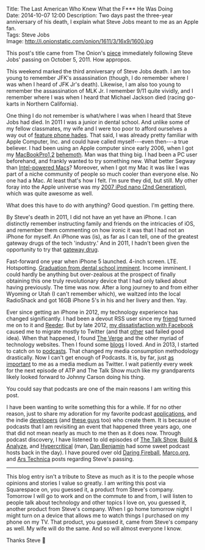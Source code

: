 Title: The Last American Who Knew What the F*** He Was Doing  
Date: 2014-10-07 12:00 
Description: Two days past the three-year anniversary of his death, I explain what Steve Jobs meant to me as an Apple fan.  
Tags: Steve Jobs  
Image: http://i.onionstatic.com/onion/1611/3/16x9/1600.jpg  

This post's title came from The Onion's [piece][pie] immediately following Steve Jobs' passing on October 5, 2011. How appropos.

This weekend marked the third anniversary of Steve Jobs death. I am too young to remember JFK's assassination (though, I do remember where I was when I heard of JFK Jr's death). Likewise, I am also too young to remember the assassination of MLK Jr. I remember 9/11 quite vividly, and I remember where I was when I heard that Michael Jackson died (racing go-karts in Northern California). 

One thing I do not remember is what/where I was when I heard that Steve Jobs had died. In 2011 I was a junior in dental school. And unlike some of my fellow classmates, my wife and I were too poor to afford ourselves a way out of [feature phone hades][hds]. That said, I was already pretty familiar with Apple Computer, Inc. and could have called myself---even then---a true believer. I had been using an Apple computer since early 2006, when I got my [MacBookPro1,2][mbp] [behemoth][bh]. Man was that thing big. I had been a PC user beforehand, and frankly wanted to try something new. What better Segway than [Intel-powered Macs][int]? Moreover, when I got my Mac it was like I was part of a niche community of people so much cooler than everyone else. No one had a Mac. At least that's how I felt. I'm sure they did, but still. My other foray into the Apple universe was my [2007 iPod nano (2nd Generation)][2nd], which was quite awesome as well.

What does this have to do with anything? Good question. I'm getting there. 

By Steve's death in 2011, I did not have an yet have an iPhone. I can distinctly remember instructing family and friends on the intricacies of iOS, and remember them commenting on how ironic it was that I had not an iPhone for myself. An iPhone was (is), as far as I can tell, one of the greatest gateway drugs of the tech 'industry.' And in 2011, I hadn't been given the opportunity to try that [gateway drug][alphabeatic].

Fast-forward one year when iPhone 5 launched. 4-inch screen. LTE. Hotspotting. [Graduation from dental school imminent][instagram]. Income imminent. I could hardly be anything but over-zealous at the prospect of finally obtaining this one truly revolutionary device that I had only talked about having previously. The time was now. After a long journey to and from either Wyoming or Utah (I can't remember which), we waltzed into the local RadioShack and got 16GB iPhone 5's in his and her livery and then. Yay.

Ever since getting an iPhone in 2012, my technology experience has changed significantly. I had been a devout RSS user since my [friend][twitter] turned me on to it and [Reeder][reederapp]. But by late 2012, [my dissatisfaction with Facebook][facebook] caused me to migrate mostly to Twitter (and that [other][app] sad failed good idea). When that happened, I found [The Verge][theverge] and the other myriad of technology websites. Then I found some [blogs][daringfireball] I loved. And in 2013, I started to catch on to [podcasts][atp]. That changed my media consumption methodology drastically. Now I can't get enough of Podcasts. It is, by far, just [as important][d] to me as a media medium as Twitter. I wait patiently every week for the next episode of ATP and The Talk Show much like my grandparents likely looked forward to Johnny Carson doing his thing. 

You could say that podcasts are one of the main reasons I am writing this post.

I have been wanting to write something this for a while. If for no other reason,  just to share my adoration for my favorite podcast [applications][overcast], and the indie [developers][marco] (and [these guys][supertop] too) who create them. It is because of podcasts that I am revisiting an event that happened three years ago, one that did not mean nearly as much to me then as it does now. Through podcast discovery, I have listened to old episodes of [The Talk Show][5by5], [Build & Analyze][5by6], and [Hypercritical][5by7] (man, [Dan Benjamin][twitter 2] had some sweet podcast hosts back in the day). I have poured over old [Daring Fireball][daringfireball 2], [Marco.org][marco 2], and [Ars Technica][arstechnica] posts regarding Steve's passing. 

***

This blog entry isn't a tribute to Steve as much as it is to the people whose opinions and stories I value so greatly. I am writing this post via Squarespace on, you guessed it, a product from Steve's company. Tomorrow I will go to work and on the commute to and from, I will listen to people talk about technology and other topics I love on, you guessed it, another product from Steve's company. When I go home tomorrow night I might turn on a device that allows me to watch things I purchased on my phone on my TV. That product, you guessed it, came from Steve's company as well. My wife will do the same. And so will almost everyone I know. 

Thanks Steve 

[2nd]: https://en.wikipedia.org/wiki/IPod_Nano#2nd_generation "Wikipedia: iPad nano (2nd generation)"
[5by5]: http://5by5.tv/talkshow/56 "The Talk Show, episode 56"
[5by6]: http://5by5.tv/buildanalyze/46 "Build and Analyzed, episode 46"
[5by7]: http://5by5.tv/hypercritical/37-a-story-of-triumph "Hypercritical, episode 37"
[alphabeatic]: http://alphabeatic.com/iphone-devices/ "'The iPhone as a gadget gateway drug'"
[app]: https://app.net/ "App.net"
[arstechnica]: http://arstechnica.com/staff/2011/10/steve-jobs-a-personal-remembrance/ "John Siracusa on Steve Jobs"
[atp]: http://atp.fm/ "The Accidental Tech Podcast"
[bh]: http://www.macprices.net/z_reviews_17macbookpro_early2006.shtml "17-inch MacBook Pro review"
[d]: http://d.pr/f/EOGP+ "My podcast (Overcast) subscriptions"
[daringfireball]: http://daringfireball.net/ "John Gruber's blog, Daring Fireball"
[daringfireball 2]: http://daringfireball.net/2011/10/universe_dented_grass_underfoot "John Gruber after Steve Job's passing"
[facebook]: https://www.facebook.com/ToniWonKanobi/posts/443890448981220 "Pleading with my friends to join App.net"
[hds]: http://www.lg.com/us/cell-phones/lg-VX9100-Black-black-env2 "My pre-iPhone cellphone"
[instagram]: http://instagram.com/p/Zy5uxGQz8f/ "Graduating from dental school"
[int]: https://en.wikipedia.org/wiki/Apple–Intel_transition "Wikipedia: Apple's Intel transition"
[marco]: http://marco.org/ "Marco Arment's blog, Marco.org"
[marco 2]: http://www.marco.org/2011/10/05/steve-jobs-dies "Marco Arment on the death of Steve Jobs"
[mbp]: http://www.everymac.com/systems/apple/macbook_pro/specs/macbook_pro_2.16_17.html "My 17-inch MacBook Pro specs"
[overcast]: http://overcast.fm/ "Overcast"
[pie]: http://www.theonion.com/article/last-american-who-knew-what-the-fuck-he-was-doing--26268 "The Onion on Steve Jobs's death"
[reederapp]: https://itunes.apple.com/us/app/reeder-2/id697846300?mt=8&at=1l3vx9s "Reeder 2 on the App Store"
[supertop]: http://supertop.co/ "Creators of Castro"
[theverge]: http://theverge.com/ "The Verge"
[twitter]: http://twitter.com/johnmyankee "John Yankee on Twitter"
[twitter 2]: https://twitter.com/danbenjamin "Dan Benjamin on Twitter"